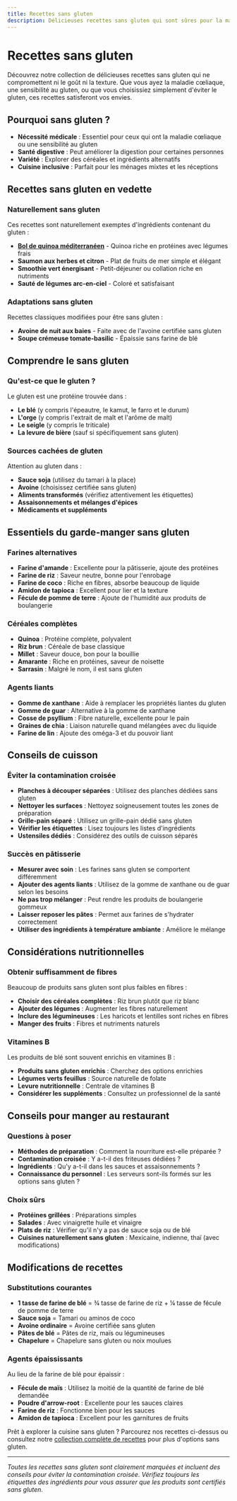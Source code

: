 ```yaml
---
title: Recettes sans gluten
description: Délicieuses recettes sans gluten qui sont sûres pour la maladie cœliaque et la sensibilité au gluten.
---
```


# Recettes sans gluten

Découvrez notre collection de délicieuses recettes sans gluten qui ne compromettent ni le goût ni la texture. Que vous ayez la maladie cœliaque, une sensibilité au gluten, ou que vous choisissiez simplement d'éviter le gluten, ces recettes satisferont vos envies.

## Pourquoi sans gluten ?

- **Nécessité médicale** : Essentiel pour ceux qui ont la maladie cœliaque ou une sensibilité au gluten
- **Santé digestive** : Peut améliorer la digestion pour certaines personnes
- **Variété** : Explorer des céréales et ingrédients alternatifs
- **Cuisine inclusive** : Parfait pour les ménages mixtes et les réceptions

## Recettes sans gluten en vedette

### Naturellement sans gluten
Ces recettes sont naturellement exemptes d'ingrédients contenant du gluten :

- **[Bol de quinoa méditerranéen](/fr/recipes/mediterranean-quinoa-bowl/)** - Quinoa riche en protéines avec légumes frais
- **Saumon aux herbes et citron** - Plat de fruits de mer simple et élégant
- **Smoothie vert énergisant** - Petit-déjeuner ou collation riche en nutriments
- **Sauté de légumes arc-en-ciel** - Coloré et satisfaisant

### Adaptations sans gluten
Recettes classiques modifiées pour être sans gluten :

- **Avoine de nuit aux baies** - Faite avec de l'avoine certifiée sans gluten
- **Soupe crémeuse tomate-basilic** - Épaissie sans farine de blé

## Comprendre le sans gluten

### Qu'est-ce que le gluten ?
Le gluten est une protéine trouvée dans :
- **Le blé** (y compris l'épeautre, le kamut, le farro et le durum)
- **L'orge** (y compris l'extrait de malt et l'arôme de malt)
- **Le seigle** (y compris le triticale)
- **La levure de bière** (sauf si spécifiquement sans gluten)

### Sources cachées de gluten
Attention au gluten dans :
- **Sauce soja** (utilisez du tamari à la place)
- **Avoine** (choisissez certifiée sans gluten)
- **Aliments transformés** (vérifiez attentivement les étiquettes)
- **Assaisonnements et mélanges d'épices**
- **Médicaments et suppléments**

## Essentiels du garde-manger sans gluten

### Farines alternatives
- **Farine d'amande** : Excellente pour la pâtisserie, ajoute des protéines
- **Farine de riz** : Saveur neutre, bonne pour l'enrobage
- **Farine de coco** : Riche en fibres, absorbe beaucoup de liquide
- **Amidon de tapioca** : Excellent pour lier et la texture
- **Fécule de pomme de terre** : Ajoute de l'humidité aux produits de boulangerie

### Céréales complètes
- **Quinoa** : Protéine complète, polyvalent
- **Riz brun** : Céréale de base classique
- **Millet** : Saveur douce, bon pour la bouillie
- **Amarante** : Riche en protéines, saveur de noisette
- **Sarrasin** : Malgré le nom, il est sans gluten

### Agents liants
- **Gomme de xanthane** : Aide à remplacer les propriétés liantes du gluten
- **Gomme de guar** : Alternative à la gomme de xanthane
- **Cosse de psyllium** : Fibre naturelle, excellente pour le pain
- **Graines de chia** : Liaison naturelle quand mélangées avec du liquide
- **Farine de lin** : Ajoute des oméga-3 et du pouvoir liant

## Conseils de cuisson

### Éviter la contamination croisée
- **Planches à découper séparées** : Utilisez des planches dédiées sans gluten
- **Nettoyer les surfaces** : Nettoyez soigneusement toutes les zones de préparation
- **Grille-pain séparé** : Utilisez un grille-pain dédié sans gluten
- **Vérifier les étiquettes** : Lisez toujours les listes d'ingrédients
- **Ustensiles dédiés** : Considérez des outils de cuisson séparés

### Succès en pâtisserie
- **Mesurer avec soin** : Les farines sans gluten se comportent différemment
- **Ajouter des agents liants** : Utilisez de la gomme de xanthane ou de guar selon les besoins
- **Ne pas trop mélanger** : Peut rendre les produits de boulangerie gommeux
- **Laisser reposer les pâtes** : Permet aux farines de s'hydrater correctement
- **Utiliser des ingrédients à température ambiante** : Améliore le mélange

## Considérations nutritionnelles

### Obtenir suffisamment de fibres
Beaucoup de produits sans gluten sont plus faibles en fibres :
- **Choisir des céréales complètes** : Riz brun plutôt que riz blanc
- **Ajouter des légumes** : Augmenter les fibres naturellement
- **Inclure des légumineuses** : Les haricots et lentilles sont riches en fibres
- **Manger des fruits** : Fibres et nutriments naturels

### Vitamines B
Les produits de blé sont souvent enrichis en vitamines B :
- **Produits sans gluten enrichis** : Cherchez des options enrichies
- **Légumes verts feuillus** : Source naturelle de folate
- **Levure nutritionnelle** : Centrale de vitamines B
- **Considérer les suppléments** : Consultez un professionnel de la santé

## Conseils pour manger au restaurant

### Questions à poser
- **Méthodes de préparation** : Comment la nourriture est-elle préparée ?
- **Contamination croisée** : Y a-t-il des friteuses dédiées ?
- **Ingrédients** : Qu'y a-t-il dans les sauces et assaisonnements ?
- **Connaissance du personnel** : Les serveurs sont-ils formés sur les options sans gluten ?

### Choix sûrs
- **Protéines grillées** : Préparations simples
- **Salades** : Avec vinaigrette huile et vinaigre
- **Plats de riz** : Vérifier qu'il n'y a pas de sauce soja ou de blé
- **Cuisines naturellement sans gluten** : Mexicaine, indienne, thaï (avec modifications)

## Modifications de recettes

### Substitutions courantes
- **1 tasse de farine de blé** = ¾ tasse de farine de riz + ¼ tasse de fécule de pomme de terre
- **Sauce soja** = Tamari ou aminos de coco
- **Avoine ordinaire** = Avoine certifiée sans gluten
- **Pâtes de blé** = Pâtes de riz, maïs ou légumineuses
- **Chapelure** = Chapelure sans gluten ou noix moulues

### Agents épaississants
Au lieu de la farine de blé pour épaissir :
- **Fécule de maïs** : Utilisez la moitié de la quantité de farine de blé demandée
- **Poudre d'arrow-root** : Excellente pour les sauces claires
- **Farine de riz** : Fonctionne bien pour les sauces
- **Amidon de tapioca** : Excellent pour les garnitures de fruits

Prêt à explorer la cuisine sans gluten ? Parcourez nos recettes ci-dessus ou consultez notre [collection complète de recettes](/fr/recipes/) pour plus d'options sans gluten.

---

*Toutes les recettes sans gluten sont clairement marquées et incluent des conseils pour éviter la contamination croisée. Vérifiez toujours les étiquettes des ingrédients pour vous assurer que les produits sont certifiés sans gluten.*